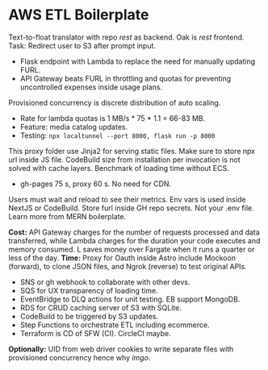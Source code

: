 # AWS ETL Boilerplate

Text-to-float translator with repo *rest* as backend. Oak is *rest* frontend. Task: Redirect user to S3 after prompt input.
* Flask endpoint with Lambda to replace the need for manually updating FURL.  
* API Gateway beats FURL in throttling and quotas for preventing uncontrolled expenses inside usage plans. 

Provisioned concurrency is discrete distribution of auto scaling. 
* Rate for lambda quotas is 1 MB/s * 75 * 1.1 = 66-83 MB.
* Feature: media catalog updates.
* Testing: ```npx localtunnel --port 8000, flask run -p 8000```

This proxy folder use Jinja2 for serving static files. Make sure to store npx url inside JS file. CodeBuild size from installation per invocation is not solved with cache layers. Benchmark of loading time without ECS. 
* gh-pages 75 s, proxy 60 s. No need for CDN.

Users must wait and reload to see their metrics. Env vars is used inside NextJS or CodeBuild. Store furl inside GH repo secrets. Not your .env file. Learn more from MERN boilerplate. 

**Cost:** API Gateway charges for the number of requests processed and data transferred, while Lambda charges for the duration your code executes and memory consumed. L saves money over Fargate when it runs a quarter or less of the day. **Time:** Proxy for Oauth inside Astro include Mockoon (forward), to clone JSON files, and Ngrok (reverse) to test original APIs.

* SNS or gh webhook to collaborate with other devs.
* SQS for UX transparency of loading time.
* EventBridge to DLQ actions for unit testing. EB support MongoDB.
* RDS for CRUD caching server of S3 with SQLite.
* CodeBuild to be triggered by S3 updates.
* Step Functions to orchestrate ETL including ecommerce.
* Terraform is CD of SFW (CI). CircleCI maybe.

**Optionally:** UID from web driver cookies to write separate files with provisioned concurrency hence why *imgo*.
